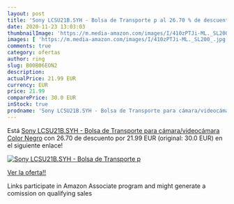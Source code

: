 ```yaml
---
layout: post
title: 'Sony LCSU21B.SYH - Bolsa de Transporte p al 26.70 % de descuento'
date: 2020-11-23 13:03:03
thumbnailImage: 'https://m.media-amazon.com/images/I/410zPTJi-ML._SL200_.jpg'
images: [ 'https://m.media-amazon.com/images/I/410zPTJi-ML._SL200_.jpg' ]
comments: true
category: ofertas
author: ring
slug: B00B06EON2
description:
actualPrice: 21.99 EUR
currency: EUR
price: 21.99
comparePrice: 30.0 EUR
inStock: true
prodname: 'Sony LCSU21B.SYH - Bolsa de Transporte para cámara/videocámara  Color Negro'
---
```


Está [Sony LCSU21B.SYH - Bolsa de Transporte para cámara/videocámara  Color Negro](https://www.amazon.es/dp/B00B06EON2/?tag=tolees-21) con 26.70 de descuento por 21.99 EUR (original: 30.0 EUR) en el siguiente enlace!

[![Sony LCSU21B.SYH - Bolsa de Transporte p](https://m.media-amazon.com/images/I/410zPTJi-ML._SL200_.jpg)](https://www.amazon.es/dp/B00B06EON2/?tag=tolees-21)

[Ver la oferta!!](https://www.amazon.es/dp/B00B06EON2/?tag=tolees-21)

Links participate in Amazon Associate program and might generate a comission on qualifying sales


